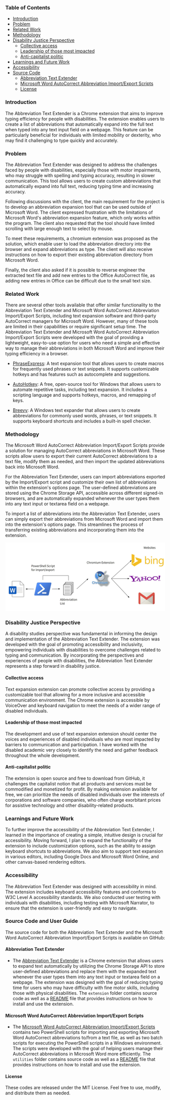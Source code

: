 ### Table of Contents

- [Introduction](#introduction)
- [Problem](#problem)
- [Related Work](#related_work)
- [Methodology](#methodology)
- [Disability Justice Perspective](#disability_justice_perspective)
    - [Collective access](#collective_access)
    - [Leadership of those most impacted](#leadership_of_those_most_impacted)
    - [Anti-capitalist politic](#anti_capitalist_politic)
- [Learnings and Future Work](#learnings_and_future_work)
- [Accessibility](#accessibility)
- [Source Code](#source_code_and_user_guide)
    - [Abbreviation Text Extender](#abbreviation_text_extender)
    - [Microsoft Word AutoCorrect Abbreviation Import/Export Scripts](#ms_script)
    - [License](#license)

### Introduction <a id="introduction"></a>

The Abbreviation Text Extender is a Chrome extension that aims to improve typing efficiency for people with disabilities. The extension enables users to create a list of abbreviations that automatically expand into the full text when typed into any text input field on a webpage. This feature can be particularly beneficial for individuals with limited mobility or dexterity, who may find it challenging to type quickly and accurately.

### Problem <a id="problem"></a>

The Abbreviation Text Extender was designed to address the challenges faced by people with disabilities, especially those with motor impairments, who may struggle with spelling and typing accuracy, resulting in slower communication. This tool allows users to create custom abbreviations that automatically expand into full text, reducing typing time and increasing accuracy.

Following discussions with the client, the main requirement for the project is to develop an abbreviation expansion tool that can be used outside of Microsoft Word. The client expressed frustration with the limitations of Microsoft Word's abbreviation expansion feature, which only works within the program. The client also requested that the tool should have limited scrolling with large enough text to select by mouse.

To meet these requirements, a chromium extension was proposed as the solution, which enable user to load the abbreviation directory into the browser and expand abbreviations as type. The client will also receive instructions on how to export their existing abbreviation directory from Microsoft Word.

Finally, the client also asked if it is possible to reverse engineer the extracted text file and add new entries to the Office AutoCorrect file, as adding new entries in Office can be difficult due to the small text size.

### Related Work <a id="related_work"></a>

There are several other tools available that offer similar functionality to the Abbreviation Text Extender and Microsoft Word AutoCorrect Abbreviation Import/Export Scripts, including text expansion software and third-party AutoCorrect managers for Microsoft Word. However, many of these tools are limited in their capabilities or require significant setup time. The Abbreviation Text Extender and Microsoft Word AutoCorrect Abbreviation Import/Export Scripts were developed with the goal of providing a lightweight, easy-to-use option for users who need a simple and effective way to manage their abbreviations in both Microsoft Word and improve their typing efficiency in a browser.

- [PhraseExpress](https://www.phraseexpress.com/): A text expansion tool that allows users to create macros for frequently used phrases or text snippets. It supports customizable hotkeys and has features such as autocomplete and suggestions.

- [AutoHotkey](https://www.autohotkey.com/): A free, open-source tool for Windows that allows users to automate repetitive tasks, including text expansion. It includes a scripting language and supports hotkeys, macros, and remapping of keys.

- [Breevy](http://www.16software.com/breevy/): A Windows text expander that allows users to create abbreviations for commonly used words, phrases, or text snippets. It supports keyboard shortcuts and includes a built-in spell checker.

### Methodology <a id="methodology"></a>

The Microsoft Word AutoCorrect Abbreviation Import/Export Scripts provide a solution for managing AutoCorrect abbreviations in Microsoft Word. These scripts allow users to export their current AutoCorrect abbreviations to a text file, modify them as needed, and then import the updated abbreviations back into Microsoft Word.

For the Abbreviation Text Extender, users can import abbreviations exported by the Import/Export script and customize their own list of abbreviations within the extension's options page. The user-defined abbreviations are stored using the Chrome Storage API, accessible across different signed-in browsers, and are automatically expanded whenever the user types them into any text input or textarea field on a webpage.

To import a list of abbreviations into the Abbreviation Text Extender, users can simply export their abbreviations from Microsoft Word and import them into the extension's options page. This streamlines the process of transferring existing abbreviations and incorporating them into the extension.

![A flow diagram of  Microsoft Word AutoCorrect Abbreviation Import/Export Scripts that can import and export the abbreviation list and works together with Abbreviation Text Extender](./readme-images/diagram.jpg)

### Disability Justice Perspective <a id="disability_justice_perspective"></a>

A disability studies perspective was fundamental in informing the design and implementation of the Abbreviation Text Extender. The extension was developed with the goal of promoting accessibility and inclusivity, empowering individuals with disabilities to overcome challenges related to typing and communication. By incorporating the perspectives and experiences of people with disabilities, the Abbreviation Text Extender represents a step forward in disability justice.

#### Collective access <a id="collective_access"></a>

Text expansion extension can promote collective access by providing a customizable tool that allowing for a more inclusive and accessible communication environment. The Chrome extension is accessible by VoiceOver and keyboard navigation to meet the needs of a wider range of disabled individuals.

#### Leadership of those most impacted <a id="leadership_of_those_most_impacted"></a> 

The development and use of text expansion extension should center the voices and experiences of disabled individuals who are most impacted by barriers to communication and participation. I have worked with the disabled academic very closely to identify the need and gather feedback throughout the whole development.

#### Anti-capitalist politic <a id="anti_capitalist_politic"></a> 

The extension is open source and free to download from GitHub, it challenges the capitalist notion that all products and services must be commodified and monetized for profit. By making extension available for free, we can prioritize the needs of disabled individuals over the interests of corporations and software companies, who often charge exorbitant prices for assistive technology and other disability-related products.

### Learnings and Future Work  <a id="learnings_and_future_work"></a> 

To further improve the accessibility of the Abbreviation Text Extender, I learned in the importance of creating a simple, intuitive design is crucial for accessibility. Moving forward, I plan to expand the functionality of the extension to include customization options, such as the ability to assign keyboard shortcuts to abbreviations. We also aim to support text expansion in various editors, including Google Docs and Microsoft Word Online, and other canvas-based rendering editors.

### Accessibility <a id="accessibility"></a> 

The Abbreviation Text Extender was designed with accessibility in mind. The extension includes keyboard accessibility features and conforms to W3C Level A accessibility standards. We also conducted user testing with individuals with disabilities, including testing with Microsoft Narrator, to ensure that the extension is user-friendly and easy to navigate.

### Source Code and User Guide <a id="source_code_and_user_guide"></a> 

The source code for both the Abbreviation Text Extender and the Microsoft Word AutoCorrect Abbreviation Import/Export Scripts is available on GitHub:

#### Abbreviation Text Extender <a id="abbreviation_text_extender"></a> 
- The [Abbreviation Text Extender](https://github.com/makkamchuen/Abbreviation-Text-Extender/tree/main/extension) is a Chrome extension that allows users to expand text automatically by utilizing the Chrome Storage API to store user-defined abbreviations and replace them with the expanded text whenever the user types them into any text input or textarea field on a webpage. The extension was designed with the goal of reducing typing time for users who may have difficulty with fine motor skills, including those with physical disabilities. The `extension` folder contains source code as well as a [README](https://github.com/makkamchuen/Abbreviation-Text-Extender/tree/main/extension) file that provides instructions on how to install and use the extension. 

#### Microsoft Word AutoCorrect Abbreviation Import/Export Scripts <a id="ms_script"></a> 
- The [Microsoft Word AutoCorrect Abbreviation Import/Export Scripts](https://github.com/makkamchuen/Abbreviation-Text-Extender/tree/main/utilities) contains two PowerShell scripts for importing and exporting Microsoft Word AutoCorrect abbreviations to/from a text file, as well as two batch scripts for executing the PowerShell scripts in a Windows environment. The scripts were developed with the goal of helping users manage their AutoCorrect abbreviations in Microsoft Word more efficiently. The `utilities` folder contains source code as well as a [README](https://github.com/makkamchuen/Abbreviation-Text-Extender/tree/main/utilities) file that provides instructions on how to install and use the extension. 

#### License <a id="license"></a>
These codes are released under the MIT License. Feel free to use, modify, and distribute them as needed.
